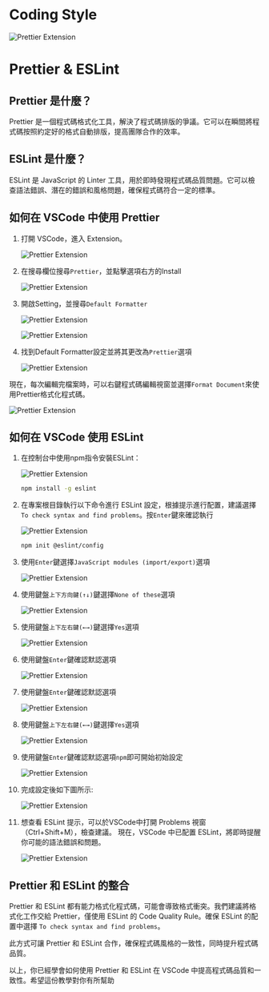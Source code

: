# Coding Style

![Prettier Extension](/website/webgame-engine/assets/common/preserved.png)



# Prettier & ESLint

## Prettier 是什麼？

Prettier 是一個程式碼格式化工具，解決了程式碼排版的爭議。它可以在瞬間將程式碼按照約定好的格式自動排版，提高團隊合作的效率。

## ESLint 是什麼？

ESLint 是 JavaScript 的 Linter 工具，用於即時發現程式碼品質問題。它可以檢查語法錯誤、潛在的錯誤和風格問題，確保程式碼符合一定的標準。

## 如何在 VSCode 中使用 Prettier

1. 打開 VSCode，進入 Extension。

   
    ![Prettier Extension](/website/webgame-engine/assets/coding-style/prettier.png)

2. 在搜尋欄位搜尋`Prettier`，並點擊選項右方的Install

   
    ![Prettier Extension](/website/webgame-engine/assets/coding-style/prettier2.png)

3. 開啟Setting，並搜尋`Default Formatter`

   
    ![Prettier Extension](/website/webgame-engine/assets/coding-style/prettier3.png)

   
    ![Prettier Extension](/website/webgame-engine/assets/coding-style/prettier5.png)

4. 找到Default Formatter設定並將其更改為`Prettier`選項

   
    ![Prettier Extension](/website/webgame-engine/assets/coding-style/prettier6.png)


<!-- 5. 調整格式化風格，新建一個 `.prettierrc` 檔案，並添加 Prettier 選項：

```json
{
  "semi": false,
  "singleQuote": true,
  "printWidth": 80,
  "tabWidth": 2
}
``` -->

現在，每次編輯完檔案時，可以右鍵程式碼編輯視窗並選擇`Format Document`來使用Prettier格式化程式碼。
   
   ![Prettier Extension](/website/webgame-engine/assets/coding-style/prettier7.png)


## 如何在 VSCode 使用 ESLint

1. 在控制台中使用npm指令安裝ESLint：

   
    ![Prettier Extension](/website/webgame-engine/assets/coding-style/eslint.png)


   ```bash
   npm install -g eslint
   ```
2. 在專案根目錄執行以下命令進行 ESLint 設定，根據提示進行配置，建議選擇 `To check syntax and find problems`。按`Enter`鍵來確認執行

   
    ![Prettier Extension](/website/webgame-engine/assets/coding-style/eslint2.png)


   ```bash
   npm init @eslint/config
   ```
3. 使用`Enter`鍵選擇`JavaScript modules (import/export)`選項

   
    ![Prettier Extension](/website/webgame-engine/assets/coding-style/eslint3.png)



4. 使用鍵盤`上下方向鍵(↑↓)`鍵選擇`None of these`選項

   
    ![Prettier Extension](/website/webgame-engine/assets/coding-style/eslint4.png)


5. 使用鍵盤`上下左右鍵(←→)`鍵選擇`Yes`選項

   
    ![Prettier Extension](/website/webgame-engine/assets/coding-style/eslint5.png)


6. 使用鍵盤`Enter`鍵確認默認選項

   
    ![Prettier Extension](/website/webgame-engine/assets/coding-style/eslint6.png)

7. 使用鍵盤`Enter`鍵確認默認選項

   
    ![Prettier Extension](/website/webgame-engine/assets/coding-style/eslint7.png)

8. 使用鍵盤`上下左右鍵(←→)`鍵選擇`Yes`選項

   
    ![Prettier Extension](/website/webgame-engine/assets/coding-style/eslint8.png)


9. 使用鍵盤`Enter`鍵確認默認選項`npm`即可開始初始設定

   
    ![Prettier Extension](/website/webgame-engine/assets/coding-style/eslint9.png)

10. 完成設定後如下圖所示:
   
    ![Prettier Extension](/website/webgame-engine/assets/coding-style/eslint10.png)



11. 想查看 ESLint 提示，可以於VSCode中打開 Problems 視窗（Ctrl+Shift+M），檢查建議。
現在，VSCode 中已配置 ESLint，將即時提醒你可能的語法錯誤和問題。
   
    ![Prettier Extension](/website/webgame-engine/assets/coding-style/eslint11.png)

## Prettier 和 ESLint 的整合

Prettier 和 ESLint 都有能力格式化程式碼，可能會導致格式衝突。我們建議將格式化工作交給 Prettier，僅使用 ESLint 的 Code Quality Rule。確保 ESLint 的配置中選擇 `To check syntax and find problems`。

此方式可讓 Prettier 和 ESLint 合作，確保程式碼風格的一致性，同時提升程式碼品質。

以上，你已經學會如何使用 Prettier 和 ESLint 在 VSCode 中提高程式碼品質和一致性。希望這份教學對你有所幫助